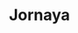 ---
codehost: https://github.com/https://github.com/paulirish/1579671
facebook: https://facebook.com/jornaya
linkedin: https://linkedin.com/company/jornaya
logohandle: jornaya
sort: jornaya
title: Jornaya
twitter: https://x.com/jornaya
website: https://jornaya.com/
---